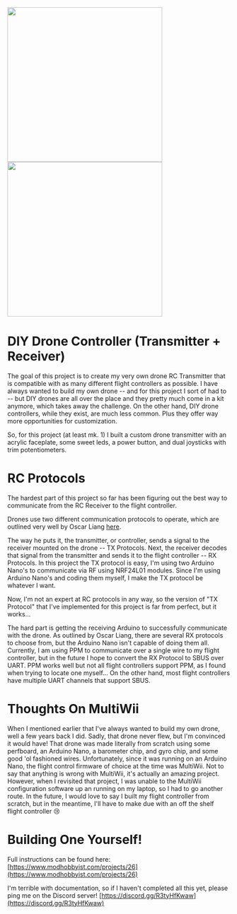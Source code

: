 <img src="https://user-images.githubusercontent.com/11777512/193417321-0d75b568-dd6f-413f-b07a-3bc9015a0106.png" width="350">
<img src="https://user-images.githubusercontent.com/11777512/204952506-e58b8ea8-5316-48fa-89ae-6744a0cc6eb4.png" width="350">

# DIY Drone Controller (Transmitter + Receiver)
The goal of this project is to create my very own drone RC Transmitter that is compatible with as many different flight controllers as possible. I have always wanted to build my own drone -- and for this project I sort of had to -- but DIY drones are all over the place and they pretty much come in a kit anymore, which takes away the challenge. On the other hand, DIY drone controllers, while they exist, are much less common. Plus they offer way more opportunities for customization.

So, for this project (at least mk. 1) I built a custom drone transmitter with an acrylic faceplate, some sweet leds, a power button, and dual joysticks with trim potentiometers. 

# RC Protocols
The hardest part of this project so far has been figuring out the best way to communicate from the RC Receiver to the flight controller.

Drones use two different communication protocols to operate, which are outlined very well by Oscar Liang [here](https://oscarliang.com/rc-protocols/). 

The way he puts it, the transmitter, or controller, sends a signal to the receiver mounted on the drone -- TX Protocols. Next, the receiver decodes that signal from the transmitter and sends it to the flight controller -- RX Protocols. In this project the TX protocol is easy, I'm using two Arduino Nano's to communicate via RF using NRF24L01 modules. Since I'm using Arduino Nano's and coding them myself, I make the TX protocol be whatever I want. 

Now, I'm not an expert at RC protocols in any way, so the version of "TX Protocol" that I've implemented for this project is far from perfect, but it works...

The hard part is getting the receiving Arduino to successfully communicate with the drone. As outlined by Oscar Liang, there are several RX protocols to choose from, but the Arduino Nano isn't capable of doing them all. Currently, I am using PPM to communicate over a single wire to my flight controller, but in the future I hope to convert the RX Protocol to SBUS over UART. PPM works well but not all flight controllers support PPM, as I found when trying to locate one myself... On the other hand, most flight controllers have multiple UART channels that support SBUS. 

# Thoughts On MultiWii
When I mentioned earlier that I've always wanted to build my own drone, well a few years back I did. Sadly, that drone never flew, but I'm convinced it would have! That drone was made literally from scratch using some perfboard, an Arduino Nano, a barometer chip, and gyro chip, and some good 'ol fashioned wires. Unfortunately, since it was running on an Arduino Nano, the flight control firmware of choice at the time was MultiWii. Not to say that anything is wrong with MultiWii, it's actually an amazing project. However, when I revisited that project, I was unable to the MultiWii configuration software up an running on my laptop, so I had to go another route. In the future, I would love to say I built my flight controller from scratch, but in the meantime, I'll have to make due with an off the shelf flight controller 😢

# Building One Yourself!
Full instructions can be found here: [https://www.modhobbyist.com/projects/26](https://www.modhobbyist.com/projects/26)

I'm terrible with documentation, so if I haven't completed all this yet, please ping me on the Discord server!
[https://discord.gg/R3tyHfKwaw](https://discord.gg/R3tyHfKwaw)
